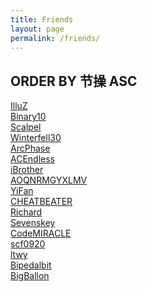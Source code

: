 ```yaml
---
title: Friends
layout: page
permalink: /friends/
---
```


## ORDER BY 节操 ASC

[IlluZ](http://illuz.github.io/)<br>
[Binary10](http://cuichen.cc/)<br>
[Scalpel](http://scalpel.vip/)<br>
[Winterfell30](http://winterfell30.com/)<br>
[ArcPhase](http://arcphase20.com/)<br>
[ACEndless](http://jianyan.me/)<br>
[iBrother](http://ibrother.me/)<br>
[AOQNRMGYXLMV](http://aoqnrmgyxlmv.github.io/)<br>
[YiFan](http://www.zhuoyifan.net/)<br>
[CHEATBEATER](http://cheatbeater.tk/)<br>
[Richard](http://richardzhang.info/)<br>
[Sevenskey](http://www.sevenskey.xyz/365/index.html)<br>
[CodeMIRACLE](http://codemiracle.cnblogs.com/)<br>
[scf0920](http://blog.csdn.net/scf0920)<br>
[ltwy](http://ltwy.me/)<br>
[Bipedalbit](http://blog.bipedalbit.net/)<br>
[BigBallon](http://bigballon.github.io/)<br>


